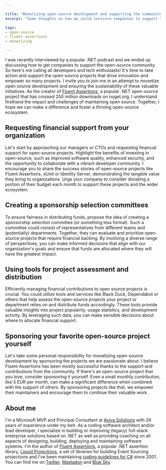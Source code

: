 ```yaml
---

title: "Monetizing open-source development and supporting the community"
excerpt: "Some thoughts on how we could convince companies to support the open-source community."

tags:
- open-source
- fluent-assertions
- monetizing

---
```


I was recently interviewed by a popular .NET podcast and we ended up discussing how to get companies to support the open-source community. So here's me calling all developers and tech enthusiasts! It's time to take action and support the open-source projects that drive innovation and empower so many projects. I invite you to join me in an attempt to monetize open source development and ensuring the sustainability of these valuable initiatives. As the creator of [Fluent Assertions](https://fluentassertions.com/), a popular .NET open-source project that has crossed 250 million downloads on nuget.org, I understand firsthand the impact and challenges of maintaining open source. Together, I hope we can make a difference and foster a thriving open-source ecosystem.

## Requesting financial support from your organization
Let's start by approaching our managers or CTOs and requesting financial support for open-source projects. Highlight the benefits of investing in open-source, such as improved software quality, enhanced security, and the opportunity to collaborate with a vibrant developer community. I encourage you to share the success stories of open-source projects like Fluent Assertions, xUnit or Identity Server, demonstrating the tangible value they bring to organizations. Urge your company to consider donating a portion of their budget each month to support these projects and the wider ecosystem.

## Creating a sponsorship selection committees
To ensure fairness in distributing funds, propose the idea of creating a sponsorship selection committee (or something less formal). Such a committee could consist of representatives from different teams and (potentially) departments. Together, they can evaluate and prioritize open-source projects that require financial backing. By involving a diverse range of perspectives, you can make informed decisions that align with our organization's goals and ensure that funds are allocated where they will have the greatest impact.

## Using tools for project assessment and distribution
Efficiently managing financial contributions to open source projects is crucial. You could utilize tools and services like Black Duck, Dependabot or others that help assess the open-source projects your project or department relies on and distribute funds accordingly. These tools provide valuable insights into project popularity, usage statistics, and development activity. By leveraging such data, you can make sensible decisions about where to allocate financial support.

## Sponsoring your favorite open-source project yourself
Let's take some personal responsibility for monetizing open-source development by sponsoring the projects we are passionate about. I believe Fluent Assertions has been mostly successful thanks to the support and contributions from the community. If there's an open-source project that you love, consider sponsoring it yourself. Even a small monthly contribution, like 5 EUR per month, can make a significant difference when combined with the support of others. By sponsoring projects like that, we empower their maintainers and encourage them to continue their valuable work.

## About me
I'm a Microsoft MVP and Principal Consultant at [Aviva Solutions](https://avivasolutions.nl/) with 26 years of experience under my belt. As a coding software architect and/or lead developer, I specialize in building or improving (legacy) full-stack enterprise solutions based on .NET as well as providing coaching on all aspects of designing, building, deploying and maintaining software systems. I'm the author of [Fluent Assertions](https://www.fluentassertions.com), a popular .NET assertion library, [Liquid Projections](https://www.liquidprojections.net), a set of libraries for building Event Sourcing projections and I've been maintaining [coding guidelines for C#](https://www.csharpcodingguidelines.com) since 2001. You can find me on [Twitter](https://twitter.com/ddoomen), [Mastadon](https://mastodon.social/@ddoomen) and [Blue Sky](https://bsky.app/profile/ddoomen.bsky.social).


